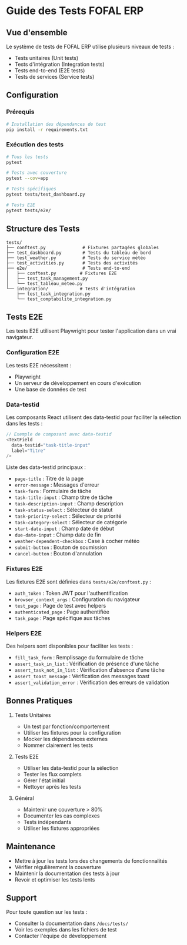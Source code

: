 # Guide des Tests FOFAL ERP

## Vue d'ensemble

Le système de tests de FOFAL ERP utilise plusieurs niveaux de tests :

- Tests unitaires (Unit tests)
- Tests d'intégration (Integration tests)
- Tests end-to-end (E2E tests)
- Tests de services (Service tests)

## Configuration

### Prérequis
```bash
# Installation des dépendances de test
pip install -r requirements.txt
```

### Exécution des tests
```bash
# Tous les tests
pytest

# Tests avec couverture
pytest --cov=app

# Tests spécifiques
pytest tests/test_dashboard.py

# Tests E2E
pytest tests/e2e/
```

## Structure des Tests

```
tests/
├── conftest.py              # Fixtures partagées globales
├── test_dashboard.py        # Tests du tableau de bord
├── test_weather.py          # Tests du service météo
├── test_activities.py       # Tests des activités
├── e2e/                     # Tests end-to-end
│   ├── conftest.py         # Fixtures E2E
│   ├── test_task_management.py
│   └── test_tableau_meteo.py
└── integration/            # Tests d'intégration
    ├── test_task_integration.py
    └── test_comptabilite_integration.py
```

## Tests E2E

Les tests E2E utilisent Playwright pour tester l'application dans un vrai navigateur.

### Configuration E2E

Les tests E2E nécessitent :
- Playwright
- Un serveur de développement en cours d'exécution
- Une base de données de test

### Data-testid

Les composants React utilisent des data-testid pour faciliter la sélection dans les tests :

```typescript
// Exemple de composant avec data-testid
<TextField
  data-testid="task-title-input"
  label="Titre"
/>
```

Liste des data-testid principaux :
- `page-title` : Titre de la page
- `error-message` : Messages d'erreur
- `task-form` : Formulaire de tâche
- `task-title-input` : Champ titre de tâche
- `task-description-input` : Champ description
- `task-status-select` : Sélecteur de statut
- `task-priority-select` : Sélecteur de priorité
- `task-category-select` : Sélecteur de catégorie
- `start-date-input` : Champ date de début
- `due-date-input` : Champ date de fin
- `weather-dependent-checkbox` : Case à cocher météo
- `submit-button` : Bouton de soumission
- `cancel-button` : Bouton d'annulation

### Fixtures E2E

Les fixtures E2E sont définies dans `tests/e2e/conftest.py` :
- `auth_token` : Token JWT pour l'authentification
- `browser_context_args` : Configuration du navigateur
- `test_page` : Page de test avec helpers
- `authenticated_page` : Page authentifiée
- `task_page` : Page spécifique aux tâches

### Helpers E2E

Des helpers sont disponibles pour faciliter les tests :
- `fill_task_form` : Remplissage du formulaire de tâche
- `assert_task_in_list` : Vérification de présence d'une tâche
- `assert_task_not_in_list` : Vérification d'absence d'une tâche
- `assert_toast_message` : Vérification des messages toast
- `assert_validation_error` : Vérification des erreurs de validation

## Bonnes Pratiques

1. Tests Unitaires
   - Un test par fonction/comportement
   - Utiliser les fixtures pour la configuration
   - Mocker les dépendances externes
   - Nommer clairement les tests

2. Tests E2E
   - Utiliser les data-testid pour la sélection
   - Tester les flux complets
   - Gérer l'état initial
   - Nettoyer après les tests

3. Général
   - Maintenir une couverture > 80%
   - Documenter les cas complexes
   - Tests indépendants
   - Utiliser les fixtures appropriées

## Maintenance

- Mettre à jour les tests lors des changements de fonctionnalités
- Vérifier régulièrement la couverture
- Maintenir la documentation des tests à jour
- Revoir et optimiser les tests lents

## Support

Pour toute question sur les tests :
- Consulter la documentation dans `/docs/tests/`
- Voir les exemples dans les fichiers de test
- Contacter l'équipe de développement
